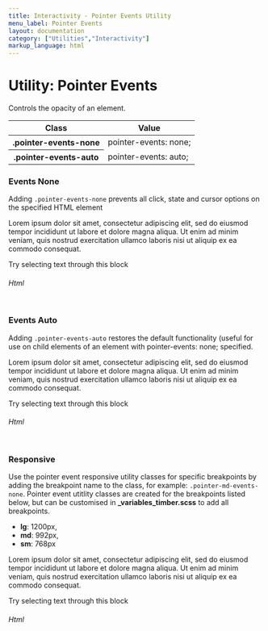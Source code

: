 ```yaml
---
title: Interactivity - Pointer Events Utility
menu_label: Pointer Events
layout: documentation
category: ["Utilities","Interactivity"]
markup_language: html
---
```


<div class="section-block">
  <div class="row pt-40 pt-md-40">
    <div class="col w-9/12 w-md-full order-2 content-inner">
      <h1 class="font-light">Utility: Pointer Events</h1>
      <p>Controls the opacity of an element.</p>
      <!-- Classes -->
      <div class="table-scrollable">
        <table class="table size-md rounded bg-white">
          <thead>
            <tr>
              <th> Class </th>
              <th> Value </th>
            </tr>
          </thead>
          <tbody class="font-mono">
            <tr>
              <th class="color-indigo">.pointer-events-none</th>
              <td> pointer-events: none; </td>
            </tr>
            <tr>
              <th class="color-indigo">.pointer-events-auto</th>
              <td> pointer-events: auto; </td>
            </tr>
          </tbody>
        </table>
      </div>
      <!-- Classes End -->
      <!-- Demo Block -->
      <div class="demo-block mt-80">
        <h3 class="font-light">Events None</h3>
        <p>Adding <code class="color-indigo font-bold">.pointer-events-none</code> prevents all click, state and cursor options on the specified HTML element</p>
        <div class="p-30 center rounded relative bg-grey-ultralight">
          <p>Lorem ipsum dolor sit amet, consectetur adipiscing elit, sed do eiusmod tempor incididunt ut labore et dolore magna aliqua. Ut enim ad minim veniam, quis nostrud exercitation ullamco laboris nisi ut aliquip ex ea commodo consequat.</p>
          <div class="pointer-events-none w-200 h-full pst-0 p-10 absolute bg-black color-white opacity-60">Try selecting text through this block</div>
        </div>
      </div>
      <!-- Demo Block End -->
      <!-- code -->
      <h6 class="uppercase">Html</h6>
      <div class="rounded p-20 overflow-y-scroll mb-0 bg-gradient-grey-ultralight border-l border-4 border-solid border-indigo">
        <pre class="m-0 language-html"><code class="inline-block scrolling-touch"><!--<div class="pointer-events-none w-200 h-full pst-0 p-10 absolute bg-black color-white opacity-60">Try selecting text through this block</div>
--></code></pre>
      </div>
      <!-- code -->
      <!-- Demo Block -->
      <div class="demo-block mt-80">
        <h3 class="font-light">Events Auto</h3>
        <p>Adding <code class="color-indigo font-bold">.pointer-events-auto</code> restores the default functionality (useful for use on child elements of an element with pointer-events: none; specified.</p>
        <div class="p-30 center rounded relative bg-grey-ultralight">
          <p>Lorem ipsum dolor sit amet, consectetur adipiscing elit, sed do eiusmod tempor incididunt ut labore et dolore magna aliqua. Ut enim ad minim veniam, quis nostrud exercitation ullamco laboris nisi ut aliquip ex ea commodo consequat.</p>
          <div class="pointer-events-auto w-200 h-full pst-0 p-10 absolute bg-black color-white opacity-60">Try selecting text through this block</div>
        </div>
      </div>
      <!-- Demo Block End -->
      <!-- code -->
      <h6 class="uppercase">Html</h6>
      <div class="rounded p-20 overflow-y-scroll mb-0 bg-gradient-grey-ultralight border-l border-4 border-solid border-indigo">
        <pre class="m-0 language-html"><code class="inline-block scrolling-touch"><!--<div class="pointer-events-auto w-200 h-full pst-0 p-10 absolute bg-black color-white opacity-60">Try selecting text through this block</div>
--></code></pre>
      </div>
      <!-- code -->
      <!-- Demo Block -->
      <div class="demo-block mt-80">
        <h3 class="font-light">Responsive</h3>
        <p>Use the pointer event responsive utility classes for specific breakpoints by adding the breakpoint name to the class, for example: <code class="color-indigo font-bold">.pointer-md-events-none</code>. Pointer event utitlity classes are created for the breakpoints listed below, but can be customised in <strong>_variables_timber.scss</strong> to add all breakpoints.</p>
        <ul class="list-none">
          <li><strong>lg</strong>: 1200px,</li>
          <li><strong>md</strong>: 992px,</li>
          <li><strong>sm</strong>: 768px</li>
        </ul>
        <div class="p-30 center rounded relative bg-grey-ultralight">
          <p>Lorem ipsum dolor sit amet, consectetur adipiscing elit, sed do eiusmod tempor incididunt ut labore et dolore magna aliqua. Ut enim ad minim veniam, quis nostrud exercitation ullamco laboris nisi ut aliquip ex ea commodo consequat.</p>
          <div class="pointer-events-none pointer-lg-events-auto pointer-md-events-none pointer-sm-events-auto w-200 h-full pst-0 p-10 absolute bg-black color-white opacity-60">Try selecting text through this block</div>
        </div>
      </div>
      <!-- Demo Block End -->
      <!-- code -->
      <h6 class="uppercase">Html</h6>
      <div class="rounded p-20 overflow-y-scroll mb-0 bg-gradient-grey-ultralight border-l border-4 border-solid border-indigo">
        <pre class="m-0 language-html"><code class="inline-block scrolling-touch"><!--<div class="pointer-events-none pointer-lg-events-auto pointer-md-events-none pointer-sm-events-auto w-200 h-full pst-0 p-10 absolute bg-black color-white opacity-60">Try selecting text through this block</div>
--></code></pre>
      </div>
      <!-- code -->
    </div>
    <!-- Content Inner End -->
  </div>
</div>
